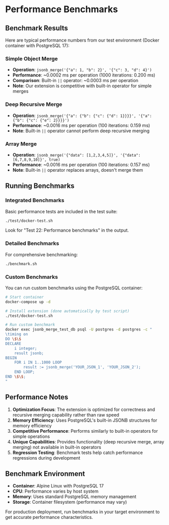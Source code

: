 # Performance Benchmarks

## Benchmark Results

Here are typical performance numbers from our test environment (Docker container with PostgreSQL 17):

### Simple Object Merge
- **Operation**: `jsonb_merge('{"a": 1, "b": 2}', '{"c": 3, "d": 4}')`
- **Performance**: ~0.0002 ms per operation (1000 iterations: 0.200 ms)
- **Comparison**: Built-in `||` operator: ~0.0003 ms per operation
- **Note**: Our extension is competitive with built-in operator for simple merges

### Deep Recursive Merge
- **Operation**: `jsonb_merge('{"a": {"b": {"c": {"d": 1}}}}', '{"a": {"b": {"c": {"e": 2}}}}')`
- **Performance**: ~0.0016 ms per operation (100 iterations: 0.159 ms)
- **Note**: Built-in `||` operator cannot perform deep recursive merging

### Array Merge
- **Operation**: `jsonb_merge('{"data": [1,2,3,4,5]}', '{"data": [6,7,8,9,10]}', true)`
- **Performance**: ~0.0016 ms per operation (100 iterations: 0.157 ms)
- **Note**: Built-in `||` operator replaces arrays, doesn't merge them

## Running Benchmarks

### Integrated Benchmarks
Basic performance tests are included in the test suite:
```bash
./test/docker-test.sh
```
Look for "Test 22: Performance benchmarks" in the output.

### Detailed Benchmarks
For comprehensive benchmarking:
```bash
./benchmark.sh
```

### Custom Benchmarks
You can run custom benchmarks using the PostgreSQL container:
```bash
# Start container
docker-compose up -d

# Install extension (done automatically by test script)
./test/docker-test.sh

# Run custom benchmark
docker exec jsonb_merge_test_db psql -U postgres -d postgres -c "
\timing on
DO \$\$
DECLARE 
    i integer; 
    result jsonb;
BEGIN
    FOR i IN 1..1000 LOOP
        result := jsonb_merge('YOUR_JSON_1', 'YOUR_JSON_2');
    END LOOP;
END \$\$;
"
```

## Performance Notes

1. **Optimization Focus**: The extension is optimized for correctness and recursive merging capability rather than raw speed
2. **Memory Efficiency**: Uses PostgreSQL's built-in JSONB structures for memory efficiency
3. **Competitive Performance**: Performs similarly to built-in operators for simple operations
4. **Unique Capabilities**: Provides functionality (deep recursive merge, array merging) not available in built-in operators
5. **Regression Testing**: Benchmark tests help catch performance regressions during development

## Benchmark Environment
- **Container**: Alpine Linux with PostgreSQL 17
- **CPU**: Performance varies by host system
- **Memory**: Uses standard PostgreSQL memory management
- **Storage**: Container filesystem (performance may vary)

For production deployment, run benchmarks in your target environment to get accurate performance characteristics.
